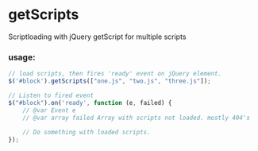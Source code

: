 # getScripts
Scriptloading with jQuery getScript for multiple scripts

### usage:

````javascript
// load scripts, then fires 'ready' event on jQuery element.
$('#block').getScripts(["one.js", "two.js", "three.js"]);

// Listen to fired event 
$("#block").on('ready', function (e, failed) {
    // @var Event e
    // @var array failed Array with scripts not loaded. mostly 404's
    
    // Do something with loaded scripts.
});
 ````

